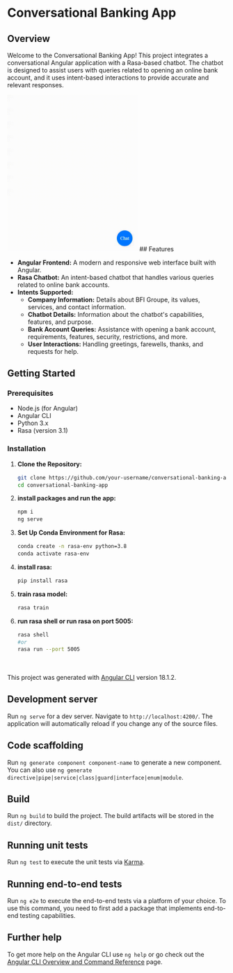 # Conversational Banking App

## Overview

Welcome to the Conversational Banking App! This project integrates a conversational Angular application with a Rasa-based chatbot. The chatbot is designed to assist users with queries related to opening an online bank account, and it uses intent-based interactions to provide accurate and relevant responses.


<img src="./screen-capture.gif" alt="Conversational Banking App Demo" width="300"/>
## Features

- **Angular Frontend:** A modern and responsive web interface built with Angular.
- **Rasa Chatbot:** An intent-based chatbot that handles various queries related to online bank accounts.
- **Intents Supported:**
  - **Company Information:** Details about BFI Groupe, its values, services, and contact information.
  - **Chatbot Details:** Information about the chatbot's capabilities, features, and purpose.
  - **Bank Account Queries:** Assistance with opening a bank account, requirements, features, security, restrictions, and more.
  - **User Interactions:** Handling greetings, farewells, thanks, and requests for help.

## Getting Started

### Prerequisites

- Node.js (for Angular)
- Angular CLI
- Python 3.x
- Rasa (version 3.1)

### Installation

1. **Clone the Repository:**

   ```bash
   git clone https://github.com/your-username/conversational-banking-app.git
   cd conversational-banking-app
2. **install packages and run the app:**

   ```bash
   npm i
   ng serve
3. **Set Up Conda Environment for Rasa:**

   ```bash
   conda create -n rasa-env python=3.8
   conda activate rasa-env
4. **install rasa:**

   ```bash
   pip install rasa
5. **train rasa model:**

   ```bash
   rasa train
6. **run rasa shell or run rasa on port 5005:**

   ```bash
   rasa shell
   #or
   rasa run --port 5005




This project was generated with [Angular CLI](https://github.com/angular/angular-cli) version 18.1.2.

## Development server

Run `ng serve` for a dev server. Navigate to `http://localhost:4200/`. The application will automatically reload if you change any of the source files.

## Code scaffolding

Run `ng generate component component-name` to generate a new component. You can also use `ng generate directive|pipe|service|class|guard|interface|enum|module`.

## Build

Run `ng build` to build the project. The build artifacts will be stored in the `dist/` directory.

## Running unit tests

Run `ng test` to execute the unit tests via [Karma](https://karma-runner.github.io).

## Running end-to-end tests

Run `ng e2e` to execute the end-to-end tests via a platform of your choice. To use this command, you need to first add a package that implements end-to-end testing capabilities.

## Further help

To get more help on the Angular CLI use `ng help` or go check out the [Angular CLI Overview and Command Reference](https://angular.dev/tools/cli) page.
